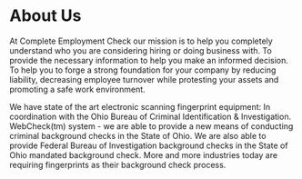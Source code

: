 
<h1 id="about">About Us</h1>

<p>
At Complete Employment Check our mission is to help you completely understand who you are considering hiring or doing business with. To provide the necessary information to help you make an informed decision. To help you to forge a strong foundation for your company by reducing liability, decreasing employee turnover while protesting your assets and promoting a safe work environment.
</p>
<p>
We have state of the art electronic scanning fingerprint equipment: In coordination with the Ohio Bureau of Criminal Identification & Investigation. WebCheck(tm) system - we are able to provide a new means of conducting criminal background checks in the State of Ohio. We are also able to provide Federal Bureau of Investigation background checks in the State of Ohio mandated background check. More and more industries today are requiring fingerprints as their background check process.
</p>
